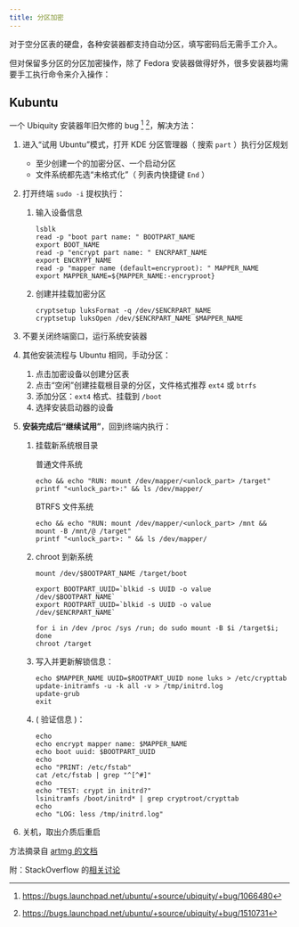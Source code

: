 ```yaml
---
title: 分区加密
---
```


对于空分区表的硬盘，各种安装器都支持自动分区，填写密码后无需手工介入。

但对保留多分区的分区加密操作，除了 Fedora 安装器做得好外，很多安装器均需要手工执行命令来介入操作：

## Kubuntu

一个 Ubiquity 安装器年旧欠修的 bug [^1] [^2]，解决方法：

[^1]: https://bugs.launchpad.net/ubuntu/+source/ubiquity/+bug/1066480
[^2]: https://bugs.launchpad.net/ubuntu/+source/ubiquity/+bug/1510731

1. 进入“试用 Ubuntu”模式，打开 KDE 分区管理器（ 搜索 `part` ）执行分区规划

   - 至少创建一个的加密分区、一个启动分区
   - 文件系统都先选“未格式化”（ 列表内快捷键 `End` ）

2. 打开终端 `sudo -i` 提权执行：

   1. 输入设备信息

      ```shell
      lsblk
      read -p "boot part name: " BOOTPART_NAME
      export BOOT_NAME
      read -p "encrypt part name: " ENCRPART_NAME
      export ENCRYPT_NAME
      read -p "mapper name (default=encryproot): " MAPPER_NAME
      export MAPPER_NAME=${MAPPER_NAME:-encryproot}
      ```

   2. 创建并挂载加密分区

      ```shell
      cryptsetup luksFormat -q /dev/$ENCRPART_NAME
      cryptsetup luksOpen /dev/$ENCRPART_NAME $MAPPER_NAME
      ```

3. 不要关闭终端窗口，运行系统安装器
4. 其他安装流程与 Ubuntu 相同，手动分区：

   1. 点击加密设备以创建分区表
   2. 点击“空闲”创建挂载根目录的分区，文件格式推荐 `ext4` 或 `btrfs`
   3. 添加分区：`ext4` 格式、挂载到 `/boot`
   4. 选择安装启动器的设备

5. **安装完成后“继续试用”**，回到终端内执行：

   1. 挂载新系统根目录

      普通文件系统

      ```shell
      echo && echo "RUN: mount /dev/mapper/<unlock_part> /target"
      printf "<unlock_part>:" && ls /dev/mapper/
      ```

      BTRFS 文件系统

      ```shell
      echo && echo "RUN: mount /dev/mapper/<unlock_part> /mnt && mount -B /mnt/@ /target"
      printf "<unlock_part>: " && ls /dev/mapper/
      ```

   2. chroot 到新系统

      ```shell
      mount /dev/$BOOTPART_NAME /target/boot

      export BOOTPART_UUID=`blkid -s UUID -o value /dev/$BOOTPART_NAME`
      export ROOTPART_UUID=`blkid -s UUID -o value /dev/$ENCRPART_NAME`

      for i in /dev /proc /sys /run; do sudo mount -B $i /target$i; done
      chroot /target
      ```

   3. 写入并更新解锁信息：

      ```shell
      echo $MAPPER_NAME UUID=$ROOTPART_UUID none luks > /etc/crypttab
      update-initramfs -u -k all -v > /tmp/initrd.log
      update-grub
      exit
      ```

   4. ( 验证信息 )：

      ```shell
      echo
      echo encrypt mapper name: $MAPPER_NAME
      echo boot uuid: $BOOTPART_UUID
      echo
      echo "PRINT: /etc/fstab"
      cat /etc/fstab | grep "^[^#]"
      echo
      echo "TEST: crypt in initrd?"
      lsinitramfs /boot/initrd* | grep cryptroot/crypttab
      echo
      echo "LOG: less /tmp/initrd.log"
      ```

5. 关机，取出介质后重启

方法摘录自 [artmg 的文档](https://github.com/artmg/lubuild/blob/master/help/configure/LxQt-Kubuntu-Ubiqity-manual-encryption-bug.md)

附：StackOverflow 的[相关讨论](https://askubuntu.com/questions/293028)
